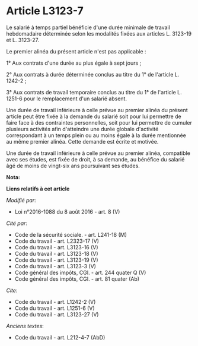 # Article L3123-7

Le salarié à temps partiel bénéficie d'une durée minimale de travail hebdomadaire déterminée selon les modalités fixées aux
articles L. 3123-19 et L. 3123-27. 

Le premier alinéa du présent article n'est pas applicable : 

1° Aux contrats d'une durée au plus égale à sept jours ; 

2° Aux contrats à durée déterminée conclus au titre du 1° de l'article L. 1242-2 ; 

3° Aux contrats de travail temporaire conclus au titre du 1° de l'article L. 1251-6 pour le remplacement d'un salarié
absent. 

Une durée de travail inférieure à celle prévue au premier alinéa du présent article peut être fixée à la demande du salarié
soit pour lui permettre de faire face à des contraintes personnelles, soit pour lui permettre de cumuler plusieurs activités
afin d'atteindre une durée globale d'activité correspondant à un temps plein ou au moins égale à la durée mentionnée au même
premier alinéa. Cette demande est écrite et motivée. 

Une durée de travail inférieure à celle prévue au premier alinéa, compatible avec ses études, est fixée de droit, à sa
demande, au bénéfice du salarié âgé de moins de vingt-six ans poursuivant ses études.

**Nota:**



**Liens relatifs à cet article**

_Modifié par_:

  - Loi n°2016-1088 du 8 août 2016 - art. 8 (V)

_Cité par_:

  - Code de la sécurité sociale. - art. L241-18 (M)
  - Code du travail - art. L2323-17 (V)
  - Code du travail - art. L3123-16 (V)
  - Code du travail - art. L3123-18 (V)
  - Code du travail - art. L3123-19 (V)
  - Code du travail - art. L3123-3 (V)
  - Code général des impôts, CGI. - art. 244 quater Q (V)
  - Code général des impôts, CGI. - art. 81 quater (Ab)

_Cite_:

  - Code du travail - art. L1242-2 (V)
  - Code du travail - art. L1251-6 (V)
  - Code du travail - art. L3123-27 (V)

_Anciens textes_:

  - Code du travail - art. L212-4-7 (AbD)
